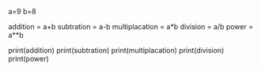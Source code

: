 a=9
b=8

addition = a+b
subtration = a-b
multiplacation = a*b 
division = a/b
power = a**b

print(addition)
print(subtration)
print(multiplacation)
print(division)
print(power)
